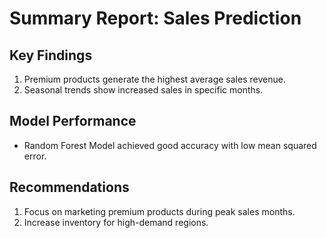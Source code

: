 
# Summary Report: Sales Prediction

## Key Findings
1. Premium products generate the highest average sales revenue.
2. Seasonal trends show increased sales in specific months.

## Model Performance
- Random Forest Model achieved good accuracy with low mean squared error.

## Recommendations
1. Focus on marketing premium products during peak sales months.
2. Increase inventory for high-demand regions.
